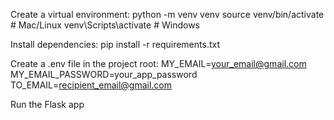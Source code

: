 Create a virtual environment:
python -m venv venv
source venv/bin/activate   # Mac/Linux
venv\Scripts\activate      # Windows

Install dependencies:
pip install -r requirements.txt

Create a .env file in the project root:
MY_EMAIL=your_email@gmail.com
MY_EMAIL_PASSWORD=your_app_password
TO_EMAIL=recipient_email@gmail.com

Run the Flask app

